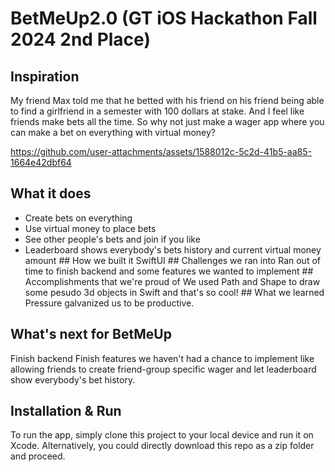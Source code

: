 # BetMeUp2.0 (GT iOS Hackathon Fall 2024 2nd Place) 
## Inspiration
My friend Max told me that he betted with his friend on his friend being able to find a girlfriend in a semester with 100 dollars at stake. And I feel like friends make bets all the time. So why not just make a wager app where you can make a bet on everything with virtual money?


https://github.com/user-attachments/assets/1588012c-5c2d-41b5-aa85-1664e42dbf64



## What it does
- Create bets on everything
- Use virtual money to place bets
- See other people's bets and join if you like
- Leaderboard shows everybody's bets history and current virtual money amount ## How we built it SwiftUI ## Challenges we ran into Ran out of time to finish backend and some features we wanted to implement ## Accomplishments that we're proud of We used Path and Shape to draw some pesudo 3d objects in Swift and that's so cool! ## What we learned Pressure galvanized us to be productive.

## What's next for BetMeUp
Finish backend
Finish features we haven't had a chance to implement like allowing friends to create friend-group specific wager and let leaderboard show everybody's bet history.


## Installation & Run
To run the app, simply clone this project to your local device and run it on Xcode. Alternatively, you could directly download this repo as a zip folder and proceed.
